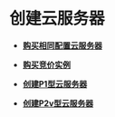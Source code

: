 # 创建云服务器<a name="ZH-CN_TOPIC_0141194643"></a>

-   **[购买相同配置云服务器](购买相同配置云服务器.md)**  

-   **[购买竞价实例](购买竞价实例.md)**  

-   **[创建P1型云服务器](创建P1型云服务器.md)**  

-   **[创建P2v型云服务器](创建P2v型云服务器.md)**  


